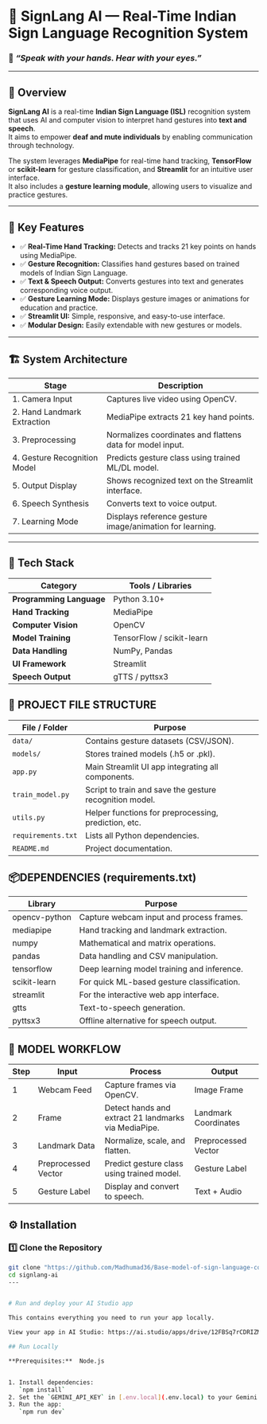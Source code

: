 # 🧠 SignLang AI — Real-Time Indian Sign Language Recognition System

### 👋 *“Speak with your hands. Hear with your eyes.”*

---

## 📘 Overview

**SignLang AI** is a real-time **Indian Sign Language (ISL)** recognition system that uses AI and computer vision to interpret hand gestures into **text and speech**.  
It aims to empower **deaf and mute individuals** by enabling communication through technology.  

The system leverages **MediaPipe** for real-time hand tracking, **TensorFlow** or **scikit-learn** for gesture classification, and **Streamlit** for an intuitive user interface.  
It also includes a **gesture learning module**, allowing users to visualize and practice gestures.

---

## 🚀 Key Features

- ✅ **Real-Time Hand Tracking:** Detects and tracks 21 key points on hands using MediaPipe.  
- ✅ **Gesture Recognition:** Classifies hand gestures based on trained models of Indian Sign Language.  
- ✅ **Text & Speech Output:** Converts gestures into text and generates corresponding voice output.  
- ✅ **Gesture Learning Mode:** Displays gesture images or animations for education and practice.  
- ✅ **Streamlit UI:** Simple, responsive, and easy-to-use interface.  
- ✅ **Modular Design:** Easily extendable with new gestures or models.  

---

## 🏗️ System Architecture
| Stage | Description |
|--------|-------------|
| 1. Camera Input | Captures live video using OpenCV. |
| 2. Hand Landmark Extraction | MediaPipe extracts 21 key hand points. |
| 3. Preprocessing | Normalizes coordinates and flattens data for model input. |
| 4. Gesture Recognition Model | Predicts gesture class using trained ML/DL model. |
| 5. Output Display | Shows recognized text on the Streamlit interface. |
| 6. Speech Synthesis | Converts text to voice output. |
| 7. Learning Mode | Displays reference gesture image/animation for learning. |


---

## 🧰 Tech Stack

| Category | Tools / Libraries |
|-----------|-------------------|
| **Programming Language** | Python 3.10+ |
| **Hand Tracking** | MediaPipe |
| **Computer Vision** | OpenCV |
| **Model Training** | TensorFlow / scikit-learn |
| **Data Handling** | NumPy, Pandas |
| **UI Framework** | Streamlit |
| **Speech Output** | gTTS / pyttsx3 |


## 📂 PROJECT FILE STRUCTURE

| File / Folder | Purpose |
|----------------|----------|
| `data/` | Contains gesture datasets (CSV/JSON). |
| `models/` | Stores trained models (.h5 or .pkl). |
| `app.py` | Main Streamlit UI app integrating all components. |
| `train_model.py` | Script to train and save the gesture recognition model. |
| `utils.py` | Helper functions for preprocessing, prediction, etc. |
| `requirements.txt` | Lists all Python dependencies. |
| `README.md` | Project documentation. |

## 📦DEPENDENCIES (requirements.txt)
| Library | Purpose |
|----------|----------|
| opencv-python | Capture webcam input and process frames. |
| mediapipe | Hand tracking and landmark extraction. |
| numpy | Mathematical and matrix operations. |
| pandas | Data handling and CSV manipulation. |
| tensorflow | Deep learning model training and inference. |
| scikit-learn | For quick ML-based gesture classification. |
| streamlit | For the interactive web app interface. |
| gtts | Text-to-speech generation. |
| pyttsx3 | Offline alternative for speech output. |

## 🧱 MODEL WORKFLOW
| Step | Input | Process | Output |
|------|--------|----------|---------|
| 1 | Webcam Feed | Capture frames via OpenCV. | Image Frame |
| 2 | Frame | Detect hands and extract 21 landmarks via MediaPipe. | Landmark Coordinates |
| 3 | Landmark Data | Normalize, scale, and flatten. | Preprocessed Vector |
| 4 | Preprocessed Vector | Predict gesture class using trained model. | Gesture Label |
| 5 | Gesture Label | Display and convert to speech. | Text + Audio |



## ⚙️ Installation

### 1️⃣ Clone the Repository
```bash
git clone "https://github.com/Madhumad36/Base-model-of-sign-language-converter"
cd signlang-ai
---


# Run and deploy your AI Studio app

This contains everything you need to run your app locally.

View your app in AI Studio: https://ai.studio/apps/drive/12FBSq7rCDRIZMORn6bTYupZv7LTWF1vz

## Run Locally

**Prerequisites:**  Node.js


1. Install dependencies:
   `npm install`
2. Set the `GEMINI_API_KEY` in [.env.local](.env.local) to your Gemini API key
3. Run the app:
   `npm run dev`
